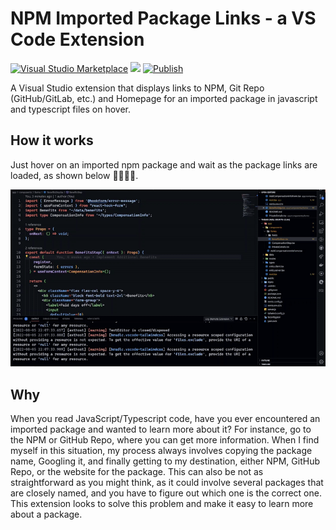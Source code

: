 # NPM Imported Package Links - a VS Code Extension

[![Visual Studio Marketplace](https://vsmarketplacebadge.apphb.com/version/MainaWycliffe.view-package-on-npm.svg)](https://marketplace.visualstudio.com/items?itemName=MainaWycliffe.view-package-on-npm)
[![](https://vsmarketplacebadge.apphb.com/installs/MainaWycliffe.view-package-on-npm.svg)](https://marketplace.visualstudio.com/items?itemName=MainaWycliffe.view-package-on-npm)
[![Publish](https://github.com/mainawycliffe/npm-imported-packages-lens/actions/workflows/publish.yml/badge.svg)](https://github.com/mainawycliffe/npm-imported-packages-lens/actions/workflows/publish.yml)

A Visual Studio extension that displays links to NPM, Git Repo (GitHub/GitLab,
etc.) and Homepage for an imported package in javascript and typescript files
on hover.

## How it works

Just hover on an imported npm package and wait as the package links are loaded,
as shown below 🤯🤯🤯🤯.

!["Screen shot for Open Imported Packages on NPM"](./screenshots/demo.gif)

## Why

When you read JavaScript/Typescript code, have you ever encountered an imported
package and wanted to learn more about it? For instance, go to the NPM or GitHub
Repo, where you can get more information. When I find myself in this situation,
my process always involves copying the package name, Googling it, and finally
getting to my destination, either NPM, GitHub Repo, or the website for the
package. This can also be not as straightforward as you might think, as it could
involve several packages that are closely named, and you have to figure out
which one is the correct one. This extension looks to solve this problem and
make it easy to learn more about a package.
